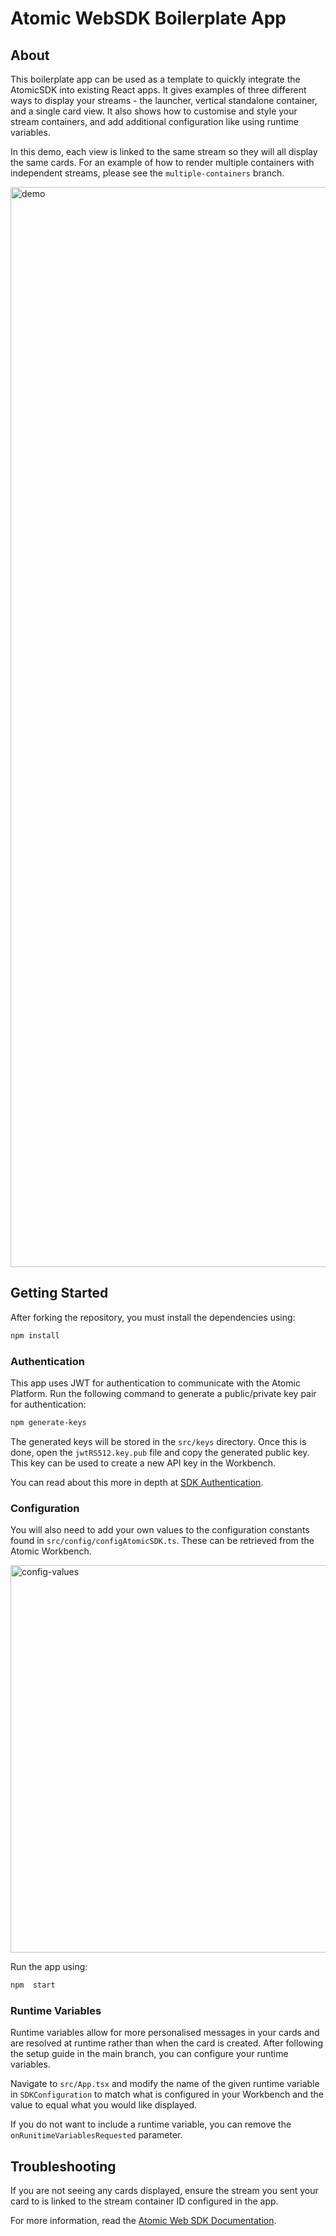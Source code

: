 # Atomic WebSDK Boilerplate App
## About
This boilerplate app can be used as a template to quickly integrate the AtomicSDK into existing React apps. It gives examples of three different ways to display your streams - the launcher, vertical standalone container, and a single card view. It also shows how to customise and style your stream containers, and add additional configuration like using runtime variables.

In this demo, each view is linked to the same stream so they will all display the same cards. For an example of how to render multiple containers with independent streams, please see the `multiple-containers` branch.

<img width="1728" alt="demo" src="https://github.com/atomic-app/boilerplate-web-sdk/assets/83641601/6d8472f2-6ac1-43a1-904a-91b1200b5444">

## Getting Started
After forking the repository, you must install the dependencies using:
```bash
npm install
```

### Authentication
This app uses JWT for authentication to communicate with the Atomic Platform. Run the following command to generate a public/private key pair for authentication:

```bash
npm generate-keys
```
The generated keys will be stored in the `src/keys` directory. Once this is done, open the `jwtRS512.key.pub` file and copy the generated public key. This key can be used to create a new API key in the Workbench.

You can read about this more in depth at [SDK Authentication](https://documentation.atomic.io/sdks/auth-SDK).

### Configuration
You will also need to add your own values to the configuration constants found in `src/config/configAtomicSDK.ts`. These can be retrieved from the Atomic Workbench.

<img width="620" alt="config-values" src="https://github.com/atomic-app/boilerplate-web-sdk/assets/83641601/117800e5-fc55-483e-8fa4-542edb9d8284">

Run the app using:
```bash
npm  start
```

### Runtime Variables
Runtime variables allow for more personalised messages in your cards and are resolved at runtime rather than when the card is created. After following the setup guide in the main branch, you can configure your runtime variables.

Navigate to `src/App.tsx` and modify the name of the given runtime variable in `SDKConfiguration` to match what is configured in your Workbench and the value to equal what you would like displayed.

If you do not want to include a runtime variable, you can remove the `onRunitimeVariablesRequested` parameter.

## Troubleshooting
If you are not seeing any cards displayed, ensure the stream you sent your card to is linked to the stream container ID configured in the app.


For more information, read the [Atomic Web SDK Documentation](https://documentation.atomic.io/sdks/web).
